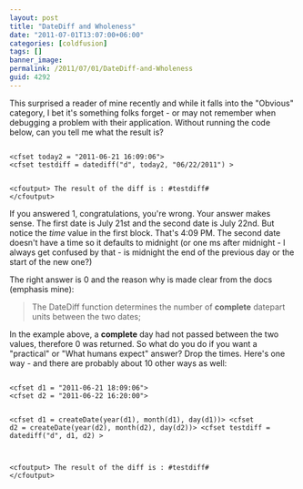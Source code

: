 ```yaml
---
layout: post
title: "DateDiff and Wholeness"
date: "2011-07-01T13:07:00+06:00"
categories: [coldfusion]
tags: []
banner_image: 
permalink: /2011/07/01/DateDiff-and-Wholeness
guid: 4292
---
```


This surprised a reader of mine recently and while it falls into the "Obvious" category, I bet it's something folks forget - or may not remember when debugging a problem with their application. Without running the code below, can you tell me what the result is?
<!--more-->
<p/>

<code>
&lt;cfset today2 = "2011-06-21 16:09:06"&gt;
&lt;cfset testdiff = datediff("d", today2, "06/22/2011") &gt;

&lt;cfoutput&gt;
The result of the diff is : #testdiff#
&lt;/cfoutput&gt;
</code>

<p/>

If you answered 1, congratulations, you're wrong. Your answer makes sense. The first date is July 21st and the second date is July 22nd. But notice the <i>time</i> value in the first block. That's 4:09 PM. The second date doesn't have a time so it defaults to midnight (or one ms after midnight - I always get confused by that - is midnight the end of the previous day or the start of the new one?)

<p/>

The right answer is 0 and the reason why is made clear from the docs (emphasis mine):

<p/>

<blockquote>
The DateDiff function determines the number of <strong>complete</strong> datepart units between the two dates;
</blockquote>

<p/>

In the example above, a <b>complete</b> day had not passed between the two values, therefore 0 was returned. So what do you do if you want a "practical" or "What humans expect" answer? Drop the times. Here's one way - and there are probably about 10 other ways as well:

<p/>

<code>
&lt;cfset d1 = "2011-06-21 18:09:06"&gt;
&lt;cfset d2 = "2011-06-22 16:20:00"&gt;

&lt;cfset d1 = createDate(year(d1), month(d1), day(d1))&gt;
&lt;cfset d2 = createDate(year(d2), month(d2), day(d2))&gt;
&lt;cfset testdiff = datediff("d", d1, d2) &gt;

&lt;cfoutput&gt;
The result of the diff is : #testdiff#
&lt;/cfoutput&gt;
</code>